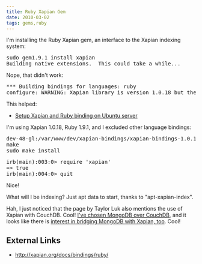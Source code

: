 ```yaml
---
title: Ruby Xapian Gem
date: 2010-03-02
tags: gems,ruby
---
```

I'm installing the Ruby Xapian gem, an interface to the Xapian indexing system:

<pre class="sh_sh">
sudo gem1.9.1 install xapian
Building native extensions.  This could take a while...
</pre>

Nope, that didn't work:

<pre class="sh_sh">
*** Building bindings for languages: ruby
configure: WARNING: Xapian library is version 1.0.18 but the bindings are version 1.0.15 - we strongly recommend using matching versions.
</pre>

This helped:

* [Setup Xapian and Ruby binding on Ubuntu server](http://www.taylorluk.com/articles/2009/09/15/setup-xapian-and-ruby-binding-on-ubuntu-server)

I'm using Xapian 1.0.18, Ruby 1.9.1, and I excluded other language bindings:

<pre class="sh_sh">
dev-48-gl:/var/www/dev/xapian-bindings/xapian-bindings-1.0.18$ ./configure RUBY=/usr/bin/ruby1.9.1 --without-php --without-python --without-tcl --without-csharp --without-java
make
sudo make install
</pre>

<pre class="sh_ruby">
irb(main):003:0> require 'xapian'
=> true
irb(main):004:0> quit
</pre>

Nice!

What will I be indexing? Just apt data to start, thanks to "apt-xapian-index".

Hah, I just noticed that the page by Taylor Luk also mentions the use of Xapian with CouchDB. Cool! [I've chosen MongoDB over CouchDB](http://www.docunext.com/2010/03/debian-and-nosql-storage-systems/), and it looks like there is [interest in bridging MongoDB with Xapian, too](http://jira.mongodb.org/browse/SERVER-380). Cool!
## External Links

* <http://xapian.org/docs/bindings/ruby/>

